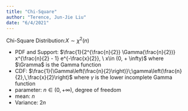 ```yaml
---
title: "Chi-Square"
author: "Terence, Jun-Jie Liu"
date: "6/4/2021"
---
```


$\text{Chi-Square Distribution:} X \sim \chi^2(n)$

* PDF and Support: $\frac{1}{2^{\frac{n}{2}} \Gamma(\frac{n}{2})} x^{\frac{n}{2} - 1} e^{-\frac{x}{2}}, \ x\in (0, + \infty)$ where $\Gramma$ is the Gamma function
* CDF: $\frac{1}{\Gamma\left(\frac{n}{2}\right)}\;\gamma\left(\frac{n}{2},\,\frac{x}{2}\right)$ where $\gamma$ is the lower incomplete Gamma function
* parameter: $n \in (0, +\infty)$, degree of freedom
* mean: $n$
* Variance: $2n$
